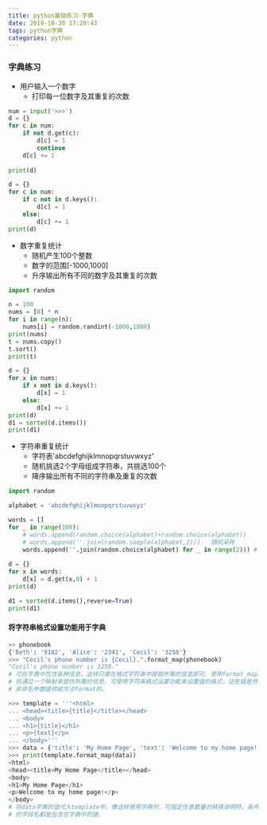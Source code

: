 ```yaml
---
title: python基础练习-字典
date: 2019-10-30 17:20:43
tags: python字典
categories: python
---
```


### 字典练习

- 用户输入一个数字
  - 打印每一位数字及其重复的次数

```python
num = input('>>>')
d = {}
for c in num:
    if not d.get(c):
        d[c] = 1
        continue
    d[c] += 1
    
print(d)

d = {}
for c in num:
    if c not in d.keys():
        d[c] = 1
    else:
        d[c] += 1
print(d)
```



- 数字重复统计
  - 随机产生100个整数
  - 数字的范围[-1000,1000]
  - 升序输出所有不同的数字及其重复的次数

```python
import random

n = 100
nums = [0] * n
for i in range(n):
    nums[i] = random.randint(-1000,1000)
print(nums)
t = nums.copy()
t.sort()
print(t)

d = {}
for x in nums:
    if x not in d.keys():
        d[x] = 1
    else:
        d[x] += 1
print(d)
d1 = sorted(d.items())
print(d1)
```



- 字符串重复统计
  - 字符表'abcdefghijklmnopqrstuvwxyz'
  - 随机挑选2个字母组成字符串，共挑选100个
  - 降序输出所有不同的字符串及重复的次数

```python
import random

alphabet = 'abcdefghijklmnopqrstuvwxyz'

words = []
for _ in range(100):
    # words.append(random.choice(alphabet)+random.choice(alphabet))
    # words.append(''.join(random.sample(alphabet,2)))   随机采样
    words.append(''.join(random.choice(alphabet) for _ in range(2))) # 生成器
    
d = {}
for x in words:
    d[x] = d.get(x,0) + 1
print(d)

d1 = sorted(d.items(),reverse=True)
print(d1)
```



#### 将字符串格式设置功能用于字典

```python
>> phonebook
{'Beth': '9102', 'Alice': '2341', 'Cecil': '3258'}
>>> "Cecil's phone number is {Cecil}.".format_map(phonebook)
"Cecil's phone number is 3258."
# 可在字典中包含各种信息，这样只需在格式字符串中提取所需的信息即可。使用format_map来指出你
# 将通过一个映射来提供所需的信息。可使用字符串格式设置功能来设置值的格式，这些值是作为命名或
# 非命名参数提供给方法format的。

>>> template = '''<html>
... <head><title>{title}</title></head>
... <body>
... <h1>{title}</h1>
... <p>{text}</p>
... </body>'''
>>> data = {'title': 'My Home Page', 'text': 'Welcome to my home page!'}
>>> print(template.format_map(data))
<html>
<head><title>My Home Page</title></head>
<body>
<h1>My Home Page</h1>
<p>Welcome to my home page!</p>
</body>
# 将data字典的值代入template中。像这样使用字典时，可指定任意数量的转换说明符，条件是所有
# 的字段名都是包含在字典中的键。
```